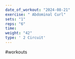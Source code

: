 ```yaml
---
date_of_workout: "2024-08-21"
exercise: " Abdominal Curl"
sets: "1"
reps: "6"
time: 
weight: "42"
type: ' 2 Circuit'
---
```

#workouts